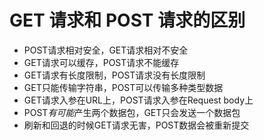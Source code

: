 # GET 请求和 POST 请求的区别

- POST请求相对安全，GET请求相对不安全
- GET请求可以缓存，POST请求不能缓存
- GET请求有长度限制，POST请求没有长度限制
- GET只能传输字符串，POST可以传输多种类型数据
- GET请求入参在URL上，POST请求入参在Request body上
- POST*有可能*产生两个数据包，GET只会发送一个数据包
- 刷新和回退的时候GET请求无害，POST数据会被重新提交